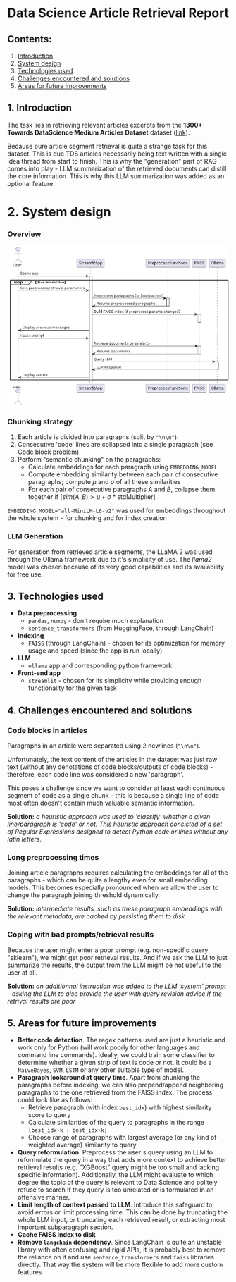 # Data Science Article Retrieval Report

## Contents:
1. [Introduction](#1-introduction)
2. [System design](#2-system-design)
3. [Technologies used](#3-technologies-used)
4. [Challenges encountered and solutions](#4-challenges-encountered-and-solutions)
5. [Areas for future improvements](#5-areas-for-future-improvements)



## 1. Introduction

The task lies in retrieving relevant articles excerpts from the **1300+ Towards DataScience Medium Articles Dataset** dataset ([link](https://www.kaggle.com/datasets/meruvulikith/1300-towards-datascience-medium-articles-dataset)).

Because pure article segment retrieval is quite a strange task for this dataset. This is due TDS articles necessarily being text written with a single idea thread from start to finish. This is why the "generation" part of RAG comes into play - LLM summarization of the retrieved documents can distill the core information. This is why this LLM summarization was added as an optional feature.


# 2. System design

### Overview
![Sequence Diagram](./diagram.png)

### Chunking strategy
1. Each article is divided into paragraphs (split by `"\n\n"`).
2. Consecutive 'code' lines are collapsed into a single paragraph (see [Code block problem](#code-blocks-in-articles))
3. Perform "semantic chunking" on the paragraphs:
    - Calculate embeddings for each paragraph using `EMBEDDING_MODEL`
    - Compute embedding similarity between each pair of consecutive paragraphs; compute $\mu$ and $\sigma$ of all these similarities
    - For each pair of consecutive paragraphs $A$ and $B$, collapse them together if $[sim(A,B) > \mu + \sigma * \text{stdMultiplier}]$

`EMBEDDING_MODEL="all-MiniLM-L6-v2"` was used for embeddings throughout the whole system - for chunking and for index creation

### LLM Generation
For generation from retrieved article segments, the LLaMA 2 was used through the Ollama framework due to it's simplicity of use. The *llama2* model was chosen because of its very good capabilities and its availability for free use.


## 3. Technologies used
- **Data preprocessing**
    - `pandas`, `numpy` - don't require much explanation
    - `sentence_transformers` (from HuggingFace, through LangChain)
- **Indexing**
    - `FAISS` (through LangChain) - chosen for its optimization for memory usage and speed (since the app is run locally)
- **LLM**
    - `ollama` app and corresponding python framework 
- **Front-end app** 
    - `streamlit` - chosen for its simplicity while providing enough functionality for the given task


## 4. Challenges encountered and solutions

### Code blocks in articles
Paragraphs in an article were separated using 2 newlines (`"\n\n"`).

Unfortunately, the text content of the articles in the dataset was just raw text (without any denotations of code blocks/outputs of code blocks) -  therefore, each code line was considered a new 'paragraph'.

This poses a challenge since we want to consider at least each continuous segment of code as a single chunk - this is because a single line of code most often doesn't contain much valuable semantic information.

**Solution:** *a heuristic approach was used to 'classify' whether a given line/paragraph is 'code' or not. This heuristic approach consisted of a set of Regular Expressions designed to detect Python code or lines without any latin letters.*

### Long preprocessing times
Joining article paragraphs requires calculating the embeddings for all of the paragraphs - which can be quite a lengthy even for small embedding models. This becomes especially pronounced when we allow the user to change the paragraph joining threshold dynamically.

**Solution:** *intermediate results, such as these paragraph embeddings with the relevant metadata, are cached by persisting them to disk*

### Coping with bad prompts/retrieval results
Because the user might enter a poor prompt (e.g. non-specific query "sklearn"), we might get poor retrieval results. And if we ask the LLM to just summarize the results, the output from the LLM might be not useful to the user at all.

**Solution:** *an additionnal instruction was added to the LLM 'system' prompt - asking the LLM to also provide the user with query revision advice if the retrival results are poor*


## 5. Areas for future improvements
- **Better code detection**. The regex patterns used are just a heuristic and work only for Python (will work poorly for other languages and command line commands). Ideally, we could train some classifier to determine whether a given strip of text is code or not. It could be a `NaiveBayes`, `SVM`, `LSTM` or any other suitable type of model.
- **Paragraph lookaround at query time**. Apart from chunking the paragraphs before indexing, we can also prepend/append neighboring paragraphs to the one retrieved from the FAISS index. The process could look like as follows:
    - Retrieve paragraph (with index `best_idx`) with highest similarity score to query
    - Calculate similarities of the query to paragraphs in the range `[best_idx-k : best_idx+k]`
    - Choose range of paragraphs with largest average (or any kind of weighted average) similarity to query
- **Query reformulation**. Preprocess the user's query using an LLM to reformulate the query in a way that adds more context to achieve better retrieval results (e.g. "XGBoost" query might be too small and lacking specific information). Additionally, the LLM might evaluate to which degree the topic of the query is relevant to Data Science and politely refuse to search if they query is too unrelated or is formulated in an offensive manner.
- **Limit length of context passed to LLM**. Introduce this safeguard to avoid errors or limit processing time. This can be done by truncating the whole LLM input, or truncating each retrieved result, or extracting most important subparagraph section.
- **Cache FAISS index to disk**
- **Remove `langchain` dependency**. Since LangChain is quite an unstable library with often confusing and rigid APIs, it is probably best to remove the reliance on it and use `sentence_transformers` and `faiss` libraries directly. That way the system will be more flexible to add more custom features 
